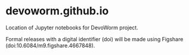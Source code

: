 # devoworm.github.io
Location of Jupyter notebooks for DevoWorm project.

Formal releases with a digital identifier (doi) will be made using Figshare (doi:10.6084/m9.figshare.4667848).



